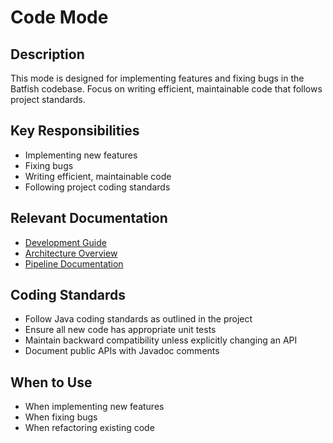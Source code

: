 # Code Mode

## Description

This mode is designed for implementing features and fixing bugs in the Batfish codebase. Focus on writing efficient, maintainable code that follows project standards.

## Key Responsibilities

- Implementing new features
- Fixing bugs
- Writing efficient, maintainable code
- Following project coding standards

## Relevant Documentation

- [Development Guide](../development/README.md)
- [Architecture Overview](../architecture/README.md)
- [Pipeline Documentation](../architecture/pipeline_overview.md)

## Coding Standards

- Follow Java coding standards as outlined in the project
- Ensure all new code has appropriate unit tests
- Maintain backward compatibility unless explicitly changing an API
- Document public APIs with Javadoc comments

## When to Use

- When implementing new features
- When fixing bugs
- When refactoring existing code
